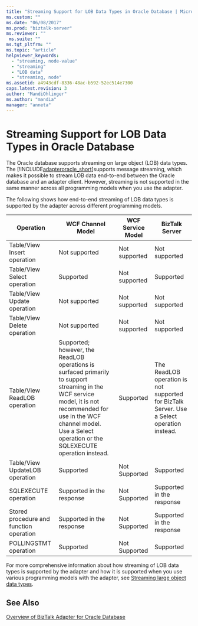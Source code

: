 ```yaml
---
title: "Streaming Support for LOB Data Types in Oracle Database | Microsoft Docs"
ms.custom: ""
ms.date: "06/08/2017"
ms.prod: "biztalk-server"
ms.reviewer: ""
 ms.suite: ""
ms.tgt_pltfrm: ""
ms.topic: "article"
helpviewer_keywords: 
  - "streaming, node-value"
  - "streaming"
  - "LOB data"
  - "streaming, node"
ms.assetid: a4943cdf-8336-48ac-b592-52ec514e7300
caps.latest.revision: 3
author: "MandiOhlinger"
ms.author: "mandia"
manager: "anneta"
---
```

# Streaming Support for LOB Data Types in Oracle Database
The Oracle database supports streaming on large object (LOB) data types. The [!INCLUDE[adapteroracle_short](../../includes/adapteroracle-short-md.md)]supports message streaming, which makes it possible to stream LOB data end-to-end between the Oracle database and an adapter client. However, streaming is not supported in the same manner across all programming models when you use the adapter.  
  
 The following shows how end-to-end streaming of LOB data types is supported by the adapter across different programming models.  
  
|Operation|WCF Channel Model|WCF Service Model|BizTalk Server|  
|---------------|-----------------------|-----------------------|--------------------|  
|Table/View Insert operation|Not supported|Not supported|Not supported|  
|Table/View Select operation|Supported|Not supported|Supported|  
|Table/View Update operation|Not supported|Not supported|Not supported|  
|Table/View Delete operation|Not supported|Not supported|Not supported|  
|Table/View ReadLOB operation|Supported; however, the ReadLOB operations is surfaced primarily to support streaming in the WCF service model, it is not recommended for use in the WCF channel model. Use a Select operation or the SQLEXECUTE operation instead.|Supported|The ReadLOB operation is not supported for BizTalk Server. Use a Select operation instead.|  
|Table/View UpdateLOB operation|Supported|Not Supported|Supported|  
|SQLEXECUTE operation|Supported in the response|Not Supported|Supported in the response|  
|Stored procedure and function operation|Supported in the response|Not Supported|Supported in the response|  
|POLLINGSTMT operation|Supported|Not Supported|Supported|  
  
 For more comprehensive information about how streaming of LOB data types is supported by the adapter and how it is supported when you use various programming models with the adapter, see [Streaming large object data types](../../adapters-and-accelerators/adapter-oracle-database/streaming-large-object-data-types-in-oracle-database-adapter.md).  
  
## See Also  
 [Overview of BizTalk Adapter for Oracle Database](../../adapters-and-accelerators/adapter-oracle-database/overview-of-biztalk-adapter-for-oracle-database.md)
